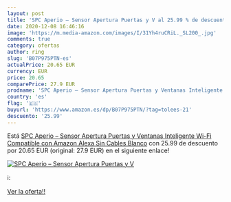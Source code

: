 ```yaml
---
layout: post
title: 'SPC Aperio – Sensor Apertura Puertas y V al 25.99 % de descuento'
date: 2020-12-08 16:46:16
image: 'https://m.media-amazon.com/images/I/31Yh4ruCRiL._SL200_.jpg'
comments: true
category: ofertas
author: ring
slug: 'B07P975PTN-es'
actualPrice: 20.65 EUR
currency: EUR
price: 20.65
comparePrice: 27.9 EUR
prodname: 'SPC Aperio – Sensor Apertura Puertas y Ventanas Inteligente Wi-Fi Compatible con Amazon Alexa  Sin Cables Blanco'
country: 'es'
flag: '🇪🇸'
buyurl: 'https://www.amazon.es/dp/B07P975PTN/?tag=tolees-21'
descuento: '25.99'
---
```


Está [SPC Aperio – Sensor Apertura Puertas y Ventanas Inteligente Wi-Fi Compatible con Amazon Alexa  Sin Cables Blanco](https://www.amazon.es/dp/B07P975PTN/?tag=tolees-21) con 25.99 de descuento por 20.65 EUR (original: 27.9 EUR) en el siguiente enlace!

[![SPC Aperio – Sensor Apertura Puertas y V](https://m.media-amazon.com/images/I/31Yh4ruCRiL._SL200_.jpg)](https://www.amazon.es/dp/B07P975PTN/?tag=tolees-21)

ℹ️:


[Ver la oferta!!](https://www.amazon.es/dp/B07P975PTN/?tag=tolees-21)
